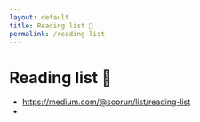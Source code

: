 ```yaml
---
layout: default
title: Reading list 📖
permalink: /reading-list
---
```


# Reading list 📖

- https://medium.com/@soprun/list/reading-list
- 

